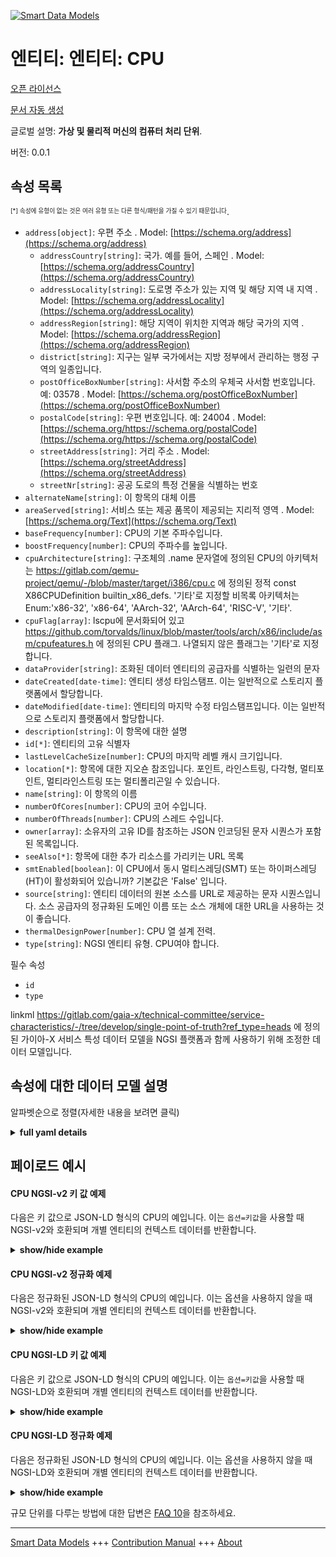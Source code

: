 <!-- 10-Header -->  
[![Smart Data Models](https://smartdatamodels.org/wp-content/uploads/2022/01/SmartDataModels_logo.png "Logo")](https://smartdatamodels.org)  
엔티티: 엔티티: CPU  
=============<!-- /10-Header -->  
<!-- 15-License -->  
[오픈 라이선스](https://github.com/smart-data-models//dataModel.Gaia-X/blob/master/CPU/LICENSE.md)  
[문서 자동 생성](https://docs.google.com/presentation/d/e/2PACX-1vTs-Ng5dIAwkg91oTTUdt8ua7woBXhPnwavZ0FxgR8BsAI_Ek3C5q97Nd94HS8KhP-r_quD4H0fgyt3/pub?start=false&loop=false&delayms=3000#slide=id.gb715ace035_0_60)  
<!-- /15-License -->  
<!-- 20-Description -->  
글로벌 설명: **가상 및 물리적 머신의 컴퓨터 처리 단위**.  
버전: 0.0.1  
<!-- /20-Description -->  
<!-- 30-PropertiesList -->  

## 속성 목록  

<sup><sub>[*] 속성에 유형이 없는 것은 여러 유형 또는 다른 형식/패턴을 가질 수 있기 때문입니다</sub></sup>.  
- `address[object]`: 우편 주소  . Model: [https://schema.org/address](https://schema.org/address)	- `addressCountry[string]`: 국가. 예를 들어, 스페인  . Model: [https://schema.org/addressCountry](https://schema.org/addressCountry)  
	- `addressLocality[string]`: 도로명 주소가 있는 지역 및 해당 지역 내 지역  . Model: [https://schema.org/addressLocality](https://schema.org/addressLocality)  
	- `addressRegion[string]`: 해당 지역이 위치한 지역과 해당 국가의 지역  . Model: [https://schema.org/addressRegion](https://schema.org/addressRegion)  
	- `district[string]`: 지구는 일부 국가에서는 지방 정부에서 관리하는 행정 구역의 일종입니다.    
	- `postOfficeBoxNumber[string]`: 사서함 주소의 우체국 사서함 번호입니다. 예: 03578  . Model: [https://schema.org/postOfficeBoxNumber](https://schema.org/postOfficeBoxNumber)  
	- `postalCode[string]`: 우편 번호입니다. 예: 24004  . Model: [https://schema.org/https://schema.org/postalCode](https://schema.org/https://schema.org/postalCode)  
	- `streetAddress[string]`: 거리 주소  . Model: [https://schema.org/streetAddress](https://schema.org/streetAddress)  
	- `streetNr[string]`: 공공 도로의 특정 건물을 식별하는 번호    
- `alternateName[string]`: 이 항목의 대체 이름  - `areaServed[string]`: 서비스 또는 제공 품목이 제공되는 지리적 영역  . Model: [https://schema.org/Text](https://schema.org/Text)- `baseFrequency[number]`: CPU의 기본 주파수입니다.  - `boostFrequency[number]`: CPU의 주파수를 높입니다.  - `cpuArchitecture[string]`: 구조체의 .name 문자열에 정의된 CPU의 아키텍처는 https://gitlab.com/qemu-project/qemu/-/blob/master/target/i386/cpu.c 에 정의된 정적 const X86CPUDefinition builtin_x86_defs. '기타'로 지정할 비목록 아키텍처는 Enum:'x86-32', 'x86-64', 'AArch-32', 'AArch-64', 'RISC-V', '기타'.  - `cpuFlag[array]`: lscpu에 문서화되어 있고 https://github.com/torvalds/linux/blob/master/tools/arch/x86/include/asm/cpufeatures.h 에 정의된 CPU 플래그. 나열되지 않은 플래그는 '기타'로 지정합니다.  - `dataProvider[string]`: 조화된 데이터 엔티티의 공급자를 식별하는 일련의 문자  - `dateCreated[date-time]`: 엔티티 생성 타임스탬프. 이는 일반적으로 스토리지 플랫폼에서 할당합니다.  - `dateModified[date-time]`: 엔티티의 마지막 수정 타임스탬프입니다. 이는 일반적으로 스토리지 플랫폼에서 할당합니다.  - `description[string]`: 이 항목에 대한 설명  - `id[*]`: 엔티티의 고유 식별자  - `lastLevelCacheSize[number]`: CPU의 마지막 레벨 캐시 크기입니다.  - `location[*]`: 항목에 대한 지오숀 참조입니다. 포인트, 라인스트링, 다각형, 멀티포인트, 멀티라인스트링 또는 멀티폴리곤일 수 있습니다.  - `name[string]`: 이 항목의 이름  - `numberOfCores[number]`: CPU의 코어 수입니다.  - `numberOfThreads[number]`: CPU의 스레드 수입니다.  - `owner[array]`: 소유자의 고유 ID를 참조하는 JSON 인코딩된 문자 시퀀스가 포함된 목록입니다.  - `seeAlso[*]`: 항목에 대한 추가 리소스를 가리키는 URL 목록  - `smtEnabled[boolean]`: 이 CPU에서 동시 멀티스레딩(SMT) 또는 하이퍼스레딩(HT)이 활성화되어 있습니까? 기본값은 'False' 입니다.  - `source[string]`: 엔티티 데이터의 원본 소스를 URL로 제공하는 문자 시퀀스입니다. 소스 공급자의 정규화된 도메인 이름 또는 소스 개체에 대한 URL을 사용하는 것이 좋습니다.  - `thermalDesignPower[number]`: CPU 열 설계 전력.  - `type[string]`: NGSI 엔티티 유형. CPU여야 합니다.  <!-- /30-PropertiesList -->  
<!-- 35-RequiredProperties -->  
필수 속성  
- `id`  - `type`  <!-- /35-RequiredProperties -->  
<!-- 40-NotesYaml -->  
linkml https://gitlab.com/gaia-x/technical-committee/service-characteristics/-/tree/develop/single-point-of-truth?ref_type=heads 에 정의된 가이아-X 서비스 특성 데이터 모델을 NGSI 플랫폼과 함께 사용하기 위해 조정한 데이터 모델입니다.  
<!-- /40-NotesYaml -->  
<!-- 50-DataModelHeader -->  
## 속성에 대한 데이터 모델 설명  
알파벳순으로 정렬(자세한 내용을 보려면 클릭)  
<!-- /50-DataModelHeader -->  
<!-- 60-ModelYaml -->  
<details><summary><strong>full yaml details</strong></summary>    
```yaml  
CPU:    
  description: Computational processing unit of virtual and physical machines.    
  properties:    
    address:    
      description: The mailing address    
      properties:    
        addressCountry:    
          description: 'The country. For example, Spain'    
          type: string    
          x-ngsi:    
            model: https://schema.org/addressCountry    
            type: Property    
        addressLocality:    
          description: 'The locality in which the street address is, and which is in the region'    
          type: string    
          x-ngsi:    
            model: https://schema.org/addressLocality    
            type: Property    
        addressRegion:    
          description: 'The region in which the locality is, and which is in the country'    
          type: string    
          x-ngsi:    
            model: https://schema.org/addressRegion    
            type: Property    
        district:    
          description: 'A district is a type of administrative division that, in some countries, is managed by the local government'    
          type: string    
          x-ngsi:    
            type: Property    
        postOfficeBoxNumber:    
          description: 'The post office box number for PO box addresses. For example, 03578'    
          type: string    
          x-ngsi:    
            model: https://schema.org/postOfficeBoxNumber    
            type: Property    
        postalCode:    
          description: 'The postal code. For example, 24004'    
          type: string    
          x-ngsi:    
            model: https://schema.org/https://schema.org/postalCode    
            type: Property    
        streetAddress:    
          description: The street address    
          type: string    
          x-ngsi:    
            model: https://schema.org/streetAddress    
            type: Property    
        streetNr:    
          description: Number identifying a specific property on a public street    
          type: string    
          x-ngsi:    
            type: Property    
      type: object    
      x-ngsi:    
        model: https://schema.org/address    
        type: Property    
    alternateName:    
      description: An alternative name for this item    
      type: string    
      x-ngsi:    
        type: Property    
    areaServed:    
      description: The geographic area where a service or offered item is provided    
      type: string    
      x-ngsi:    
        model: https://schema.org/Text    
        type: Property    
    baseFrequency:    
      description: Base frequency of the CPU.    
      type: number    
      x-ngsi:    
        type: Property    
    boostFrequency:    
      description: Boost frequency of the CPU.    
      type: number    
      x-ngsi:    
        type: Property    
    cpuArchitecture:    
      description: 'Architecture of CPU as defined per .name string of structure static const X86CPUDefinition builtin_x86_defs defined in https://gitlab.com/qemu-project/qemu/-/blob/master/target/i386/cpu.c. Non-listed architectures to be designated as ''other''Enum:''x86-32'', ''x86-64'', ''AArch-32'', ''AArch-64'', ''RISC-V'', ''Other'''    
      enum:    
        - x86-32    
        - x86-64    
        - AArch-32    
        - AArch-64    
        - RISC-V    
        - Other    
      type: string    
      x-ngsi:    
        type: Property    
    cpuFlag:    
      description: 'CPU flags as documented by lscpu and defined in https://github.com/torvalds/linux/blob/master/tools/arch/x86/include/asm/cpufeatures.h. Non-listed flags to be designated as ''other''.'    
      items:    
        type: string    
      type: array    
      x-ngsi:    
        type: Property    
    dataProvider:    
      description: A sequence of characters identifying the provider of the harmonised data entity    
      type: string    
      x-ngsi:    
        type: Property    
    dateCreated:    
      description: Entity creation timestamp. This will usually be allocated by the storage platform    
      format: date-time    
      type: string    
      x-ngsi:    
        type: Property    
    dateModified:    
      description: Timestamp of the last modification of the entity. This will usually be allocated by the storage platform    
      format: date-time    
      type: string    
      x-ngsi:    
        type: Property    
    description:    
      description: A description of this item    
      type: string    
      x-ngsi:    
        type: Property    
    id:    
      anyOf:    
        - description: Identifier format of any NGSI entity    
          maxLength: 256    
          minLength: 1    
          pattern: ^[\w\-\.\{\}\$\+\*\[\]`|~^@!,:\\]+$    
          type: string    
          x-ngsi:    
            type: Property    
        - description: Identifier format of any NGSI entity    
          format: uri    
          type: string    
          x-ngsi:    
            type: Property    
      description: Unique identifier of the entity    
      x-ngsi:    
        type: Property    
    lastLevelCacheSize:    
      description: Last Level Cache size of the CPU.    
      type: number    
      x-ngsi:    
        type: Property    
    location:    
      description: 'Geojson reference to the item. It can be Point, LineString, Polygon, MultiPoint, MultiLineString or MultiPolygon'    
      oneOf:    
        - description: Geojson reference to the item. Point    
          properties:    
            bbox:    
              items:    
                type: number    
              minItems: 4    
              type: array    
            coordinates:    
              items:    
                type: number    
              minItems: 2    
              type: array    
            type:    
              enum:    
                - Point    
              type: string    
          required:    
            - type    
            - coordinates    
          title: GeoJSON Point    
          type: object    
          x-ngsi:    
            type: GeoProperty    
        - description: Geojson reference to the item. LineString    
          properties:    
            bbox:    
              items:    
                type: number    
              minItems: 4    
              type: array    
            coordinates:    
              items:    
                items:    
                  type: number    
                minItems: 2    
                type: array    
              minItems: 2    
              type: array    
            type:    
              enum:    
                - LineString    
              type: string    
          required:    
            - type    
            - coordinates    
          title: GeoJSON LineString    
          type: object    
          x-ngsi:    
            type: GeoProperty    
        - description: Geojson reference to the item. Polygon    
          properties:    
            bbox:    
              items:    
                type: number    
              minItems: 4    
              type: array    
            coordinates:    
              items:    
                items:    
                  items:    
                    type: number    
                  minItems: 2    
                  type: array    
                minItems: 4    
                type: array    
              type: array    
            type:    
              enum:    
                - Polygon    
              type: string    
          required:    
            - type    
            - coordinates    
          title: GeoJSON Polygon    
          type: object    
          x-ngsi:    
            type: GeoProperty    
        - description: Geojson reference to the item. MultiPoint    
          properties:    
            bbox:    
              items:    
                type: number    
              minItems: 4    
              type: array    
            coordinates:    
              items:    
                items:    
                  type: number    
                minItems: 2    
                type: array    
              type: array    
            type:    
              enum:    
                - MultiPoint    
              type: string    
          required:    
            - type    
            - coordinates    
          title: GeoJSON MultiPoint    
          type: object    
          x-ngsi:    
            type: GeoProperty    
        - description: Geojson reference to the item. MultiLineString    
          properties:    
            bbox:    
              items:    
                type: number    
              minItems: 4    
              type: array    
            coordinates:    
              items:    
                items:    
                  items:    
                    type: number    
                  minItems: 2    
                  type: array    
                minItems: 2    
                type: array    
              type: array    
            type:    
              enum:    
                - MultiLineString    
              type: string    
          required:    
            - type    
            - coordinates    
          title: GeoJSON MultiLineString    
          type: object    
          x-ngsi:    
            type: GeoProperty    
        - description: Geojson reference to the item. MultiLineString    
          properties:    
            bbox:    
              items:    
                type: number    
              minItems: 4    
              type: array    
            coordinates:    
              items:    
                items:    
                  items:    
                    items:    
                      type: number    
                    minItems: 2    
                    type: array    
                  minItems: 4    
                  type: array    
                type: array    
              type: array    
            type:    
              enum:    
                - MultiPolygon    
              type: string    
          required:    
            - type    
            - coordinates    
          title: GeoJSON MultiPolygon    
          type: object    
          x-ngsi:    
            type: GeoProperty    
      x-ngsi:    
        type: GeoProperty    
    name:    
      description: The name of this item    
      type: string    
      x-ngsi:    
        type: Property    
    numberOfCores:    
      description: Number of cores of the CPU.    
      minimum: 1    
      type: number    
      x-ngsi:    
        type: Property    
    numberOfThreads:    
      description: Number of threads of the CPU.    
      minimum: 1    
      type: number    
      x-ngsi:    
        type: Property    
    owner:    
      description: A List containing a JSON encoded sequence of characters referencing the unique Ids of the owner(s)    
      items:    
        anyOf:    
          - description: Identifier format of any NGSI entity    
            maxLength: 256    
            minLength: 1    
            pattern: ^[\w\-\.\{\}\$\+\*\[\]`|~^@!,:\\]+$    
            type: string    
            x-ngsi:    
              type: Property    
          - description: Identifier format of any NGSI entity    
            format: uri    
            type: string    
            x-ngsi:    
              type: Property    
        description: Unique identifier of the entity    
        x-ngsi:    
          type: Property    
      type: array    
      x-ngsi:    
        type: Property    
    seeAlso:    
      description: list of uri pointing to additional resources about the item    
      oneOf:    
        - items:    
            format: uri    
            type: string    
          minItems: 1    
          type: array    
        - format: uri    
          type: string    
      x-ngsi:    
        type: Property    
    smtEnabled:    
      description: 'Is simultaneous multithreading (SMT) or hyper threading (HT) active in this CPU? Default ''False''.'    
      type: boolean    
      x-ngsi:    
        type: Property    
    source:    
      description: 'A sequence of characters giving the original source of the entity data as a URL. Recommended to be the fully qualified domain name of the source provider, or the URL to the source object'    
      type: string    
      x-ngsi:    
        type: Property    
    thermalDesignPower:    
      description: CPU Thermal Design Power.    
      type: number    
      x-ngsi:    
        type: Property    
    type:    
      description: NGSI entity type. It has to be CPU    
      enum:    
        - CPU    
      type: string    
      x-ngsi:    
        type: Property    
  required:    
    - id    
    - type    
  type: object    
  x-derived-from: https://gitlab.com/gaia-x/technical-committee/service-characteristics/-/tree/develop/single-point-of-truth    
  x-disclaimer: 'Redistribution and use in source and binary forms, with or without modification, are permitted  provided that the license conditions are met. Copyleft (c) 2024 Contributors to Smart Data Models Program'    
  x-license-url: https://github.com/smart-data-models/dataModel.Gaia-X/blob/master/CPU/LICENSE.md    
  x-model-schema: https://smart-data-models.github.io/dataModel.Gaia-X/CPU/schema.json    
  x-model-tags: Gaia-X    
  x-version: 0.0.1    
```  
</details>    
<!-- /60-ModelYaml -->  
<!-- 70-MiddleNotes -->  
<!-- /70-MiddleNotes -->  
<!-- 80-Examples -->  
## 페이로드 예시  
#### CPU NGSI-v2 키 값 예제  
다음은 키 값으로 JSON-LD 형식의 CPU의 예입니다. 이는 `옵션=키값`을 사용할 때 NGSI-v2와 호환되며 개별 엔티티의 컨텍스트 데이터를 반환합니다.  
<details><summary><strong>show/hide example</strong></summary>    
```json  
{  
  "id": "urn:ngsi-ld:CPU:id:BMSZ:55859332",  
  "type": "CPU",  
  "dateCreated": "2015-05-04T16:10:32Z",  
  "dateModified": "2008-02-12T00:15:56Z",  
  "source": "",  
  "name": "Basic CPU",  
  "alternateName": "",  
  "description": "",  
  "dataProvider": "",  
  "owner": [  
    "urn:ngsi-ld:CPU:items:YGYU:19193177",  
    "urn:ngsi-ld:CPU:items:LFVY:28632153"  
  ],  
  "seeAlso": [  
    ""  
  ],  
  "location": {  
    "type": "Point",  
    "coordinates": [  
      50.8484048,  
      4.3671841  
    ]  
  },  
  "address": {  
    "streetAddress": "Avenue des Arts",  
    "addressLocality": "Brussels",  
    "addressRegion": "Stay ",  
    "addressCountry": "Belgium",  
    "postalCode": "1210",  
    "postOfficeBoxNumber": "",  
    "streetNr": "6-9",  
    "district": ""  
  },  
  "areaServed": "Europe",  
  "cpuArchitecture": "x86-32",  
  "cpuFlag": [  
    "Carry"  
  ],  
  "smtEnabled": true,  
  "numberOfCores": 1,  
  "numberOfThreads": 32,  
  "baseFrequency": 20,  
  "boostFrequency": 40,  
  "lastLevelCacheSize": 2,  
  "thermalDesignPower": 5  
}  
```  
</details>  
#### CPU NGSI-v2 정규화 예제  
다음은 정규화된 JSON-LD 형식의 CPU의 예입니다. 이는 옵션을 사용하지 않을 때 NGSI-v2와 호환되며 개별 엔티티의 컨텍스트 데이터를 반환합니다.  
<details><summary><strong>show/hide example</strong></summary>    
```json  
{  
  "id": "urn:ngsi-ld:CPU:id:BMSZ:55859332",  
  "type": "CPU",  
  "dateCreated": {  
    "type": "Date-Time",  
    "value": "2015-05-04T16:10:32Z"  
  },  
  "dateModified": {  
    "type": "Date-Time",  
    "value": "2008-02-12T00:15:56Z"  
  },  
  "source": {  
    "type": "Text",  
    "value": ""  
  },  
  "name": {  
    "type": "Text",  
    "value": "Basic CPU"  
  },  
  "alternateName": {  
    "type": "Text",  
    "value": ""  
  },  
  "description": {  
    "type": "Text",  
    "value": ""  
  },  
  "dataProvider": {  
    "type": "Text",  
    "value": ""  
  },  
  "owner": {  
    "type": "array",  
    "value": [  
      "urn:ngsi-ld:CPU:items:YGYU:19193177",  
      "urn:ngsi-ld:CPU:items:LFVY:28632153"  
    ]  
  },  
  "seeAlso": {  
    "type": "array",  
    "value": [  
      ""  
    ]  
  },  
  "location": {  
    "type": "geo:json",  
    "value": {  
      "type": "Point",  
      "coordinates": [  
        50.8484048,  
        4.3671841  
      ]  
    }  
  },  
  "address": {  
    "type": "StructuredValue",  
    "value": {  
      "streetAddress": "Avenue des Arts",  
      "addressLocality": "Brussels",  
      "addressRegion": "Stay ",  
      "addressCountry": "Belgium",  
      "postalCode": "1210",  
      "postOfficeBoxNumber": "",  
      "streetNr": "6-9",  
      "district": ""  
    }  
  },  
  "areaServed": {  
    "type": "Text",  
    "value": "Europe"  
  },  
  "cpuArchitecture": {  
    "type": "Text",  
    "value": "x86-32"  
  },  
  "cpuFlag": {  
    "type": "array",  
    "value": [  
      "Carry"  
    ]  
  },  
  "smtEnabled": {  
    "type": "Boolean",  
    "value": true  
  },  
  "numberOfCores": {  
    "type": "Number",  
    "value": 1  
  },  
  "numberOfThreads": {  
    "type": "Number",  
    "value": 32  
  },  
  "baseFrequency": {  
    "type": "Number",  
    "value": 20  
  },  
  "boostFrequency": {  
    "type": "Number",  
    "value": 40  
  },  
  "lastLevelCacheSize": {  
    "type": "Number",  
    "value": 2  
  },  
  "thermalDesignPower": {  
    "type": "Number",  
    "value": 5  
  }  
}  
```  
</details>  
#### CPU NGSI-LD 키 값 예제  
다음은 키 값으로 JSON-LD 형식의 CPU의 예입니다. 이는 `옵션=키값`을 사용할 때 NGSI-LD와 호환되며 개별 엔티티의 컨텍스트 데이터를 반환합니다.  
<details><summary><strong>show/hide example</strong></summary>    
```json  
{  
  "id": "urn:ngsi-ld:CPU:id:BMSZ:55859332",  
  "type": "CPU",  
  "dateCreated": "2015-05-04T16:10:32Z",  
  "dateModified": "2008-02-12T00:15:56Z",  
  "source": "",  
  "name": "Basic CPU",  
  "alternateName": "",  
  "description": "",  
  "dataProvider": "",  
  "owner": [  
    "urn:ngsi-ld:CPU:items:YGYU:19193177",  
    "urn:ngsi-ld:CPU:items:LFVY:28632153"  
  ],  
  "seeAlso": [  
    ""  
  ],  
  "location": {  
    "type": "Point",  
    "coordinates": [  
      50.8484048,  
      4.3671841  
    ]  
  },  
  "address": {  
    "streetAddress": "Avenue des Arts",  
    "addressLocality": "Brussels",  
    "addressRegion": "Stay ",  
    "addressCountry": "Belgium",  
    "postalCode": "1210",  
    "postOfficeBoxNumber": "",  
    "streetNr": "6-9",  
    "district": ""  
  },  
  "areaServed": "Europe",  
  "cpuArchitecture": "x86-32",  
  "cpuFlag": [  
    "Carry"  
  ],  
  "smtEnabled": true,  
  "numberOfCores": 1,  
  "numberOfThreads": 32,  
  "baseFrequency": 20,  
  "boostFrequency": 40,  
  "lastLevelCacheSize": 2,  
  "thermalDesignPower": 5,  
  "@context": [  
    "https://smart-data-models.github.io/dataModel.Gaia-X/context.jsonld"  
  ]  
}  
```  
</details>  
#### CPU NGSI-LD 정규화 예제  
다음은 정규화된 JSON-LD 형식의 CPU의 예입니다. 이는 옵션을 사용하지 않을 때 NGSI-LD와 호환되며 개별 엔티티의 컨텍스트 데이터를 반환합니다.  
<details><summary><strong>show/hide example</strong></summary>    
```json  
{  
  "id": "urn:ngsi-ld:CPU:id:BMSZ:55859332",  
  "type": "CPU",  
  "dateCreated": {  
    "type": "Property",  
    "value": {  
      "@type": "DateTime",  
      "@value": "2015-05-04T16:10:32Z"  
    }  
  },  
  "dateModified": {  
    "type": "Property",  
    "value": {  
      "@type": "DateTime",  
      "@value": "2008-02-12T00:15:56Z"  
    }  
  },  
  "source": {  
    "type": "Property",  
    "value": ""  
  },  
  "name": {  
    "type": "Property",  
    "value": "Basic CPU"  
  },  
  "alternateName": {  
    "type": "Property",  
    "value": ""  
  },  
  "description": {  
    "type": "Property",  
    "value": ""  
  },  
  "dataProvider": {  
    "type": "Property",  
    "value": ""  
  },  
  "owner": {  
    "type": "Property",  
    "value": [  
      "urn:ngsi-ld:CPU:items:YGYU:19193177",  
      "urn:ngsi-ld:CPU:items:LFVY:28632153"  
    ]  
  },  
  "seeAlso": {  
    "type": "Property",  
    "value": [  
      ""  
    ]  
  },  
  "location": {  
    "type": "GeoProperty",  
    "value": {  
      "type": "Point",  
      "coordinates": [  
        50.8484048,  
        4.3671841  
      ]  
    }  
  },  
  "address": {  
    "type": "Property",  
    "value": {  
      "streetAddress": "Avenue des Arts",  
      "addressLocality": "Brussels",  
      "addressRegion": "Stay ",  
      "addressCountry": "Belgium",  
      "postalCode": "1210",  
      "postOfficeBoxNumber": "",  
      "streetNr": "6-9",  
      "district": ""  
    }  
  },  
  "areaServed": {  
    "type": "Property",  
    "value": "Europe"  
  },  
  "cpuArchitecture": {  
    "type": "Property",  
    "value": "x86-32"  
  },  
  "cpuFlag": {  
    "type": "Property",  
    "value": [  
      "Carry"  
    ]  
  },  
  "smtEnabled": {  
    "type": "Property",  
    "value": true  
  },  
  "numberOfCores": {  
    "type": "Property",  
    "value": 1  
  },  
  "numberOfThreads": {  
    "type": "Property",  
    "value": 32  
  },  
  "baseFrequency": {  
    "type": "Property",  
    "value": 20,  
    "unitCode": "Mhz"  
  },  
  "boostFrequency": {  
    "type": "Property",  
    "value": 40,  
    "unitCode": "Mhz"  
  },  
  "lastLevelCacheSize": {  
    "type": "Property",  
    "value": 2  
  },  
  "thermalDesignPower": {  
    "type": "Property",  
    "value": 5,  
    "unitCode": "Wat"  
  },  
  "@context": [  
    "https://smart-data-models.github.io/dataModel.Gaia-X/context.jsonld"  
  ]  
}  
```  
</details><!-- /80-Examples -->  
<!-- 90-FooterNotes -->  
<!-- /90-FooterNotes -->  
<!-- 95-Units -->  
규모 단위를 다루는 방법에 대한 답변은 [FAQ 10](https://smartdatamodels.org/index.php/faqs/)을 참조하세요.  
<!-- /95-Units -->  
<!-- 97-LastFooter -->  
---  
[Smart Data Models](https://smartdatamodels.org) +++ [Contribution Manual](https://bit.ly/contribution_manual) +++ [About](https://bit.ly/Introduction_SDM)<!-- /97-LastFooter -->  
